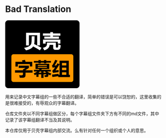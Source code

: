 # Bad Translation

![贝壳字幕组](bkzmzlogo.png)

用来记录中文字幕组的一些不合适的翻译，简单的错误是可以饶恕的，这里收集的是很难接受的，有辱观众的字幕翻译。

仓库文件夹以不同字幕组做区分，每个字幕组文件夹下方有不同的md文件，其中记录了该字幕组翻译不当及其说明。

本仓库仅用于贝壳字幕组内部交流。么有针对任何一个组织或个人的意思。
